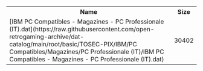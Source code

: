 <table>
<tr><th>Name</th><th>Size</th></tr>
<tr><td>[IBM PC Compatibles - Magazines - PC Professionale (IT).dat](https://raw.githubusercontent.com/open-retrogaming-archive/dat-catalog/main/root/basic/TOSEC-PIX/IBM/PC Compatibles/Magazines/PC Professionale (IT)/IBM PC Compatibles - Magazines - PC Professionale (IT).dat)</td><td>30402</td></tr>
</table>
